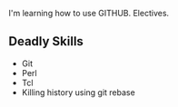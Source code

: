 I'm learning how to use GITHUB.
Electives.

Deadly Skills
-------------
* Git
* Perl
* Tcl
* Killing history using git rebase

